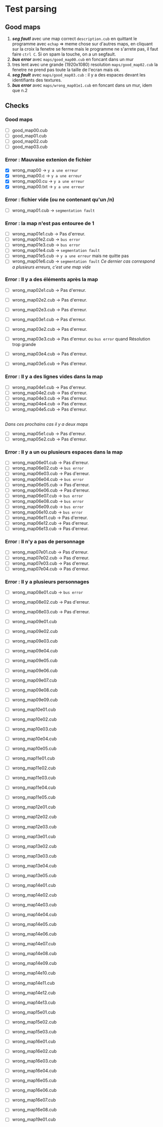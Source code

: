 # Test parsing

## Good maps

1. ***seg fautl*** avec une map correct ```description.cub``` en quittant le programme avec ```echap```
=> meme chose sur d'autres maps, en cliquant sur la croix la fenetre se ferme mais le programme ne s'arrete pas, il faut faire ```ctrl C```. Si on spam la touche, on a un segfault.
2. ***bus error*** avec ```maps/good_map00.cub``` en foncant dans un mur
3. tres lent avec une grande (1920x1080) resolution ```maps/good_map02.cub``` la fenetre ne prend pas toute la taille de l'ecran mais ok.
4. ***seg fault*** avec ```maps/good_map03.cub``` : il y a des espaces devant les identifiants des textures.
5. ***bus error*** avec ```maps/wrong_map01e1.cub``` en foncant dans un mur, idem que n.2

## Checks

### Good maps

- [ ] good_map00.cub
- [ ] good_map01.cub
- [ ] good_map02.cub
- [ ] good_map03.cub

### Error : Mauvaise extenion de fichier

- [x] wrong_map00           -> ```y a une erreur```
- [x] wrong_map00.c         -> ```y a une erreur```
- [x] wrong_map00.cu        -> ```y a une erreur```
- [x] wrong_map00.txt       -> ```y a une erreur```

### Error : fichier vide (ou ne contenant qu'un /n)

- [ ] wrong_map01.cub       -> ```segmentation fault```

### Error : la map n'est pas entouree de 1

- [ ] wrong_map01e1.cub     -> Pas d'erreur.
- [ ] wrong_map01e2.cub     -> ```bus error```
- [ ] wrong_map01e3.cub     -> ```bus error```
- [ ] wrong_map01e4.cub     -> ```segmentation fault```
- [ ] wrong_map01e5.cub     -> ```y a une erreur``` mais ne quitte pas
- [ ] wrong_map01e6.cub     -> ```segmentation fault```
*Ce dernier cas correspond a plusieurs erreurs, c'est une map vide*

### Error : Il y a des éléments après la map

- [ ] wrong_map02e1.cub     -> Pas d'erreur.
- [ ] wrong_map02e2.cub     -> Pas d'erreur.
- [ ] wrong_map02e3.cub     -> Pas d'erreur.

- [ ] wrong_map03e1.cub     -> Pas d'erreur.
- [ ] wrong_map03e2.cub     -> Pas d'erreur.
- [ ] wrong_map03e3.cub     -> Pas d'erreur. ou ```bus error``` quand Résolution trop grande
- [ ] wrong_map03e4.cub     -> Pas d'erreur.
- [ ] wrong_map03e5.cub     -> Pas d'erreur.

### Error : Il y a des lignes vides dans la map

- [ ] wrong_map04e1.cub     -> Pas d'erreur.
- [ ] wrong_map04e2.cub     -> Pas d'erreur.
- [ ] wrong_map04e3.cub     -> Pas d'erreur.
- [ ] wrong_map04e4.cub     -> Pas d'erreur.
- [ ] wrong_map04e5.cub     -> Pas d'erreur.

</br>*Dans ces prochains cas il y a deux maps*</br>
- [ ] wrong_map05e1.cub     -> Pas d'erreur.
- [ ] wrong_map05e2.cub     -> Pas d'erreur.

### Error : Il y a un ou plusieurs espaces dans la map

- [ ] wrong_map06e01.cub    -> Pas d'erreur.
- [ ] wrong_map06e02.cub    -> ```bus error```
- [ ] wrong_map06e03.cub    -> Pas d'erreur.
- [ ] wrong_map06e04.cub    -> ```bus error```
- [ ] wrong_map06e05.cub    -> Pas d'erreur.
- [ ] wrong_map06e06.cub    -> Pas d'erreur.
- [ ] wrong_map06e07.cub    -> ```bus error```
- [ ] wrong_map06e08.cub    -> ```bus error```
- [ ] wrong_map06e09.cub    -> ```bus error```
- [ ] wrong_map06e10.cub    -> ```bus error```
- [ ] wrong_map06e11.cub    -> Pas d'erreur.
- [ ] wrong_map06e12.cub    -> Pas d'erreur.
- [ ] wrong_map06e13.cub    -> Pas d'erreur.

### Error : Il n'y a pas de personnage

- [ ] wrong_map07e01.cub    -> Pas d'erreur.
- [ ] wrong_map07e02.cub    -> Pas d'erreur.
- [ ] wrong_map07e03.cub    -> Pas d'erreur.
- [ ] wrong_map07e04.cub    -> Pas d'erreur.

### Error : Il y a plusieurs personnages

- [ ] wrong_map08e01.cub    -> ```bus error```
- [ ] wrong_map08e02.cub    -> Pas d'erreur.
- [ ] wrong_map08e03.cub    -> Pas d'erreur.

- [ ] wrong_map09e01.cub
- [ ] wrong_map09e02.cub
- [ ] wrong_map09e03.cub
- [ ] wrong_map09e04.cub
- [ ] wrong_map09e05.cub
- [ ] wrong_map09e06.cub
- [ ] wrong_map09e07.cub
- [ ] wrong_map09e08.cub
- [ ] wrong_map09e09.cub

- [ ] wrong_map10e01.cub
- [ ] wrong_map10e02.cub
- [ ] wrong_map10e03.cub
- [ ] wrong_map10e04.cub
- [ ] wrong_map10e05.cub
- [ ] wrong_map11e01.cub
- [ ] wrong_map11e02.cub
- [ ] wrong_map11e03.cub
- [ ] wrong_map11e04.cub
- [ ] wrong_map11e05.cub
- [ ] wrong_map12e01.cub
- [ ] wrong_map12e02.cub
- [ ] wrong_map12e03.cub
- [ ] wrong_map13e01.cub
- [ ] wrong_map13e02.cub
- [ ] wrong_map13e03.cub
- [ ] wrong_map13e04.cub
- [ ] wrong_map13e05.cub
- [ ] wrong_map14e01.cub
- [ ] wrong_map14e02.cub
- [ ] wrong_map14e03.cub
- [ ] wrong_map14e04.cub
- [ ] wrong_map14e05.cub
- [ ] wrong_map14e06.cub
- [ ] wrong_map14e07.cub
- [ ] wrong_map14e08.cub
- [ ] wrong_map14e09.cub
- [ ] wrong_map14e10.cub
- [ ] wrong_map14e11.cub
- [ ] wrong_map14e12.cub
- [ ] wrong_map14e13.cub
- [ ] wrong_map15e01.cub
- [ ] wrong_map15e02.cub
- [ ] wrong_map15e03.cub
- [ ] wrong_map16e01.cub
- [ ] wrong_map16e02.cub
- [ ] wrong_map16e03.cub
- [ ] wrong_map16e04.cub
- [ ] wrong_map16e05.cub
- [ ] wrong_map16e06.cub
- [ ] wrong_map16e07.cub
- [ ] wrong_map16e08.cub
- [ ] wrong_map19e01.cub